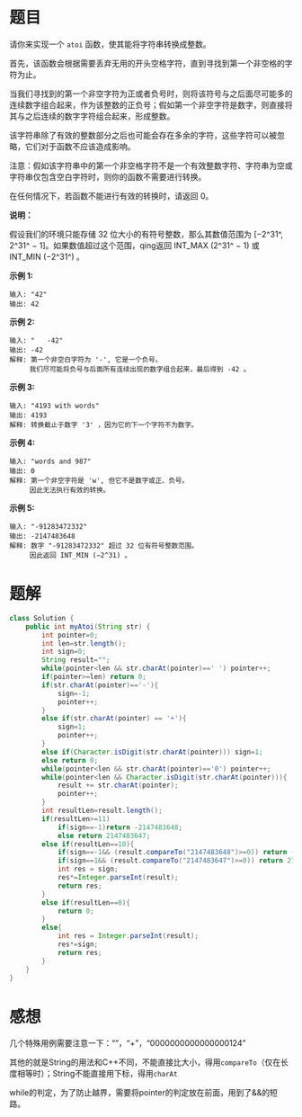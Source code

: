 # 题目

请你来实现一个 `atoi` 函数，使其能将字符串转换成整数。

首先，该函数会根据需要丢弃无用的开头空格字符，直到寻找到第一个非空格的字符为止。

当我们寻找到的第一个非空字符为正或者负号时，则将该符号与之后面尽可能多的连续数字组合起来，作为该整数的正负号；假如第一个非空字符是数字，则直接将其与之后连续的数字字符组合起来，形成整数。

该字符串除了有效的整数部分之后也可能会存在多余的字符，这些字符可以被忽略，它们对于函数不应该造成影响。

注意：假如该字符串中的第一个非空格字符不是一个有效整数字符、字符串为空或字符串仅包含空白字符时，则你的函数不需要进行转换。

在任何情况下，若函数不能进行有效的转换时，请返回 0。

**说明：**

假设我们的环境只能存储 32 位大小的有符号整数，那么其数值范围为 [−2^31^,  2^31^ − 1]。如果数值超过这个范围，qing返回  INT_MAX (2^31^ − 1) 或 INT_MIN (−2^31^) 。

**示例 1:**

```
输入: "42"
输出: 42
```

**示例 2:**

```
输入: "   -42"
输出: -42
解释: 第一个非空白字符为 '-', 它是一个负号。
     我们尽可能将负号与后面所有连续出现的数字组合起来，最后得到 -42 。
```

**示例 3:**

```
输入: "4193 with words"
输出: 4193
解释: 转换截止于数字 '3' ，因为它的下一个字符不为数字。
```

**示例 4:**

```
输入: "words and 987"
输出: 0
解释: 第一个非空字符是 'w', 但它不是数字或正、负号。
     因此无法执行有效的转换。
```

**示例 5:**

```
输入: "-91283472332"
输出: -2147483648
解释: 数字 "-91283472332" 超过 32 位有符号整数范围。 
     因此返回 INT_MIN (−2^31) 。
```

# 题解

```java
class Solution {
    public int myAtoi(String str) {
        int pointer=0;
        int len=str.length();
        int sign=0;
        String result="";
        while(pointer<len && str.charAt(pointer)==' ') pointer++;
        if(pointer>=len) return 0;
        if(str.charAt(pointer)=='-'){
            sign=-1;
            pointer++;
        }
        else if(str.charAt(pointer) == '+'){
            sign=1;
            pointer++;
        } 
        else if(Character.isDigit(str.charAt(pointer))) sign=1;
        else return 0;
        while(pointer<len && str.charAt(pointer)=='0') pointer++;
        while(pointer<len && Character.isDigit(str.charAt(pointer))){
            result += str.charAt(pointer);
            pointer++;
        }
        int resultLen=result.length();
        if(resultLen>=11)
            if(sign==-1)return -2147483648;
            else return 2147483647;
        else if(resultLen==10){
            if(sign==-1&& (result.compareTo("2147483648")>=0)) return -2147483648;
            if(sign==1&& (result.compareTo("2147483647")>=0)) return 2147483647;
            int res = sign;
            res*=Integer.parseInt(result);
            return res;
        }
        else if(resultLen==0){
            return 0;
        }
        else{
            int res = Integer.parseInt(result);
            res*=sign;
            return res;
        }
    }
}
```

# 感想

几个特殊用例需要注意一下：“”，“+”，“0000000000000000124”

其他的就是String的用法和C++不同，不能直接比大小，得用`compareTo`（仅在长度相等时）；String不能直接用下标，得用`charAt`

while的判定，为了防止越界，需要将pointer的判定放在前面，用到了&&的短路。